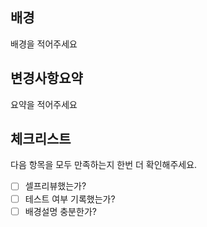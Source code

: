 ## 배경
배경을 적어주세요

## 변경사항요약
요약을 적어주세요

## 체크리스트
다음 항목을 모두 만족하는지 한번 더 확인해주세요.
- [ ] 셀프리뷰했는가?
- [ ] 테스트 여부 기록했는가?
- [ ] 배경설명 충분한가?
